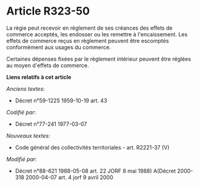 # Article R323-50

La régie peut recevoir en règlement de ses créances des effets de commerce acceptés, les endosser ou les remettre à
l'encaissement. Les effets de commerce reçus en règlement peuvent être escomptés conformément aux usages du commerce.

Certaines dépenses fixées par le règlement intérieur peuvent être réglées au moyen d'effets de commerce.

**Liens relatifs à cet article**

_Anciens textes_:

  - Décret n°59-1225 1959-10-19 art. 43

_Codifié par_:

  - Décret n°77-241 1977-03-07

_Nouveaux textes_:

  - Code général des collectivités territoriales - art. R2221-37 (V)

_Modifié par_:

  - Décret n°88-621 1988-05-08 art. 22 JORF 8 mai 1988) A(Décret 2000-318 2000-04-07 art. 4 jorf 9 avril 2000
